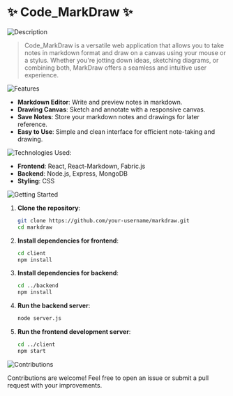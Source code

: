 # ✨ Code_MarkDraw ✨

![Description](https://img.shields.io/badge/Description-purple?style=for-the-badge)
>Code_MarkDraw is a versatile web application that allows you to take notes in markdown format and draw on a canvas using your mouse or a stylus. Whether you're jotting down ideas, sketching diagrams, or combining both, MarkDraw offers a seamless and intuitive user experience.

![Features](https://img.shields.io/badge/Features-purple?style=for-the-badge)

- **Markdown Editor**: Write and preview notes in markdown.
- **Drawing Canvas**: Sketch and annotate with a responsive canvas.
- **Save Notes**: Store your markdown notes and drawings for later reference.
- **Easy to Use**: Simple and clean interface for efficient note-taking and drawing.

![Technologies Used:](https://img.shields.io/badge/Technologies%20Used-purple?style=for-the-badge)

- **Frontend**: React, React-Markdown, Fabric.js
- **Backend**: Node.js, Express, MongoDB
- **Styling**: CSS

![Getting Started](https://img.shields.io/badge/Getting%20Started-purple?style=for-the-badge)

1. **Clone the repository**:
   ```bash
   git clone https://github.com/your-username/markdraw.git
   cd markdraw
   ```

2. **Install dependencies for frontend**:
   ```bash
   cd client
   npm install
   ```

3. **Install dependencies for backend**:
   ```bash
   cd ../backend
   npm install
   ```

4. **Run the backend server**:
   ```bash
   node server.js
   ```

5. **Run the frontend development server**:
   ```bash
   cd ../client
   npm start
   ```

![Contributions](https://img.shields.io/badge/Contributions-purple?style=for-the-badge)

Contributions are welcome! Feel free to open an issue or submit a pull request with your improvements.
